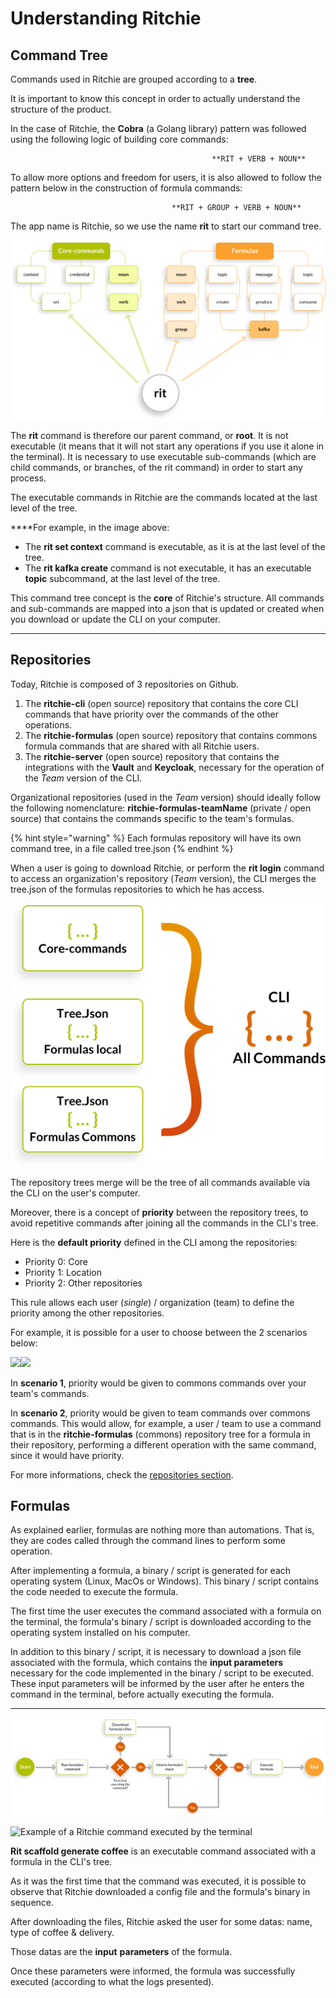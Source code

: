 # Understanding Ritchie

## **Command Tree**

Commands used in Ritchie are grouped according to a **tree**. 

It is important to know this concept in order to actually understand the structure of the product.

In the case of Ritchie, the **Cobra** \(a Golang library\) pattern was followed using the following logic of building core commands:

                                                 **RIT + VERB + NOUN**

To allow more options and freedom for users, it is also allowed to follow the pattern below in the construction of formula commands:

                                        **RIT + GROUP + VERB + NOUN**

The app name is Ritchie, so we use the name **rit** to start our command tree.

![](../.gitbook/assets/arvore-rit%20%281%29.png)

The **rit** command is therefore our parent command, or **root**. It is not executable \(it means that it will not start any operations if you use it alone in the terminal\). It is necessary to use executable sub-commands \(which are child commands, or branches, of the rit command\) in order to start any process.

The executable commands in Ritchie are the commands located at the last level of the tree.  
  
****For example, in the image above: 

* The **rit set context** command is executable, as it is at the last level of the tree. 
* The **rit kafka create** command is not executable, it has an executable **topic** subcommand, at the last level of the tree.

This command tree concept is the **core** of Ritchie's structure. All commands and sub-commands are mapped into a json that is updated or created when you download or update the CLI on your computer.  
****

## Repositories

Today, Ritchie is composed of 3 repositories on Github.

1. The **ritchie-cli** \(open source\) repository that contains the core CLI commands that have priority over the commands of the other operations. 
2. The **ritchie-formulas** \(open source\) repository that contains commons formula commands  that are shared with all Ritchie users. 
3. The **ritchie-server** \(open source\) repository that contains the integrations with the **Vault** and **Keycloak**, necessary for the operation of the _Team_ version of the CLI.

Organizational repositories \(used in the _Team_ version\) should ideally follow the following nomenclature: **ritchie-formulas-teamName** \(private / open source\) that contains the commands specific to the team's formulas.  


{% hint style="warning" %}
Each formulas repository will have its own command tree, in a file called tree.json
{% endhint %}

When a user is going to download Ritchie, or perform the **rit login** command to access an organization's repository \(_Team_ version\), the CLI merges the tree.json of the formulas repositories to which he has access.

![](../.gitbook/assets/fluxo-cli%20%281%29.png)

The repository trees merge will be the tree of all commands available via the CLI on the user's computer.

Moreover, there is a concept of **priority** between the repository trees, to avoid repetitive commands after joining all the commands in the CLI's tree.

Here is the **default priority** defined in the CLI among the repositories:

* Priority 0: Core 
* Priority 1: Location 
* Priority 2: Other repositories

This rule allows each user \(_single_\) / organization \(team\) to define the priority among the other repositories.

For example, it is possible for a user to choose between the 2 scenarios below:

![](https://lh4.googleusercontent.com/HjfbyCr7FUbOrhlx7uEqr7-fgjmVbivXPSk9X3CD92BPtF4sgy4ojBl4-HKAzAcI7OGacCGWVzMJCDPh_IfS8y3520_i-TwccY2PQEqrnXgrZKcSdBiOyEjBwzB1Uy9E1b3KQaPL)![](https://lh5.googleusercontent.com/Oc1HatluaibDzbcfd0N34oERi8al1zsJj6qB4XDNpueoP5xgizDIarZmQ2BoGCXFp0K-g5QnQC6-pn1eQFoO15QKmQEOklfJ_AdK7hN0EeHpK7T3HrIm_wN0G_rNcbN6LP7VFBDK)

In **scenario 1**, priority would be given to commons commands over your team's commands.

In **scenario 2**, priority would be given to team commands over commons commands. This would allow, for example, a user / team to use a command that is in the **ritchie-formulas** \(commons\) repository tree for a formula in their repository, performing a different operation with the same command, since it would have priority.

For more informations, check the [repositories section](https://docs.ritchiecli.io/software-architecture/repositories).

## **Formulas**

As explained earlier, formulas are nothing more than automations. That is, they are codes called through the command lines to perform some operation. 

After implementing a formula, a binary / script is generated for each operating system \(Linux, MacOs or Windows\). This binary / script contains the code needed to execute the formula. 

The first time the user executes the command associated with a formula on the terminal, the formula's binary / script is downloaded according to the operating system installed on his computer. 

In addition to this binary / script, it is necessary to download a json file associated with the formula, which contains the **input parameters** necessary for the code implemented in the binary / script to be executed. These input parameters will be informed by the user after he enters the command in the terminal, before actually executing the formula.  
****

![](../.gitbook/assets/fluxo-formulas%20%283%29.png)



![Example of a Ritchie command executed by the terminal](https://lh3.googleusercontent.com/viskNlV4iXyN63RYhBdgu9I010Rz6nXaliyFKvC9vAHDyrQm2fEPUXzF5l6QclYEoQywEeXYZq3hPQFP_DqGQYJkk38E3nuam4rJQPSdl5zHU6HzP9Q2mEfg3TJeBuacn2geRgx7)

**Rit scaffold generate coffee** is an executable command associated with a formula in the CLI's tree.

As it was the first time that the command was executed, it is possible to observe that Ritchie downloaded a config file and the formula's binary in sequence.

After downloading the files, Ritchie asked the user for some datas: name, type of coffee & delivery.

Those datas are the **input** **parameters** of the formula.

Once these parameters were informed, the formula was successfully executed \(according to what the logs presented\).

